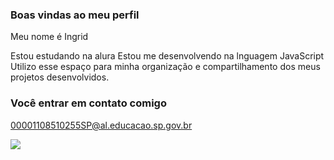 ### Boas vindas ao meu perfil

Meu nome é Ingrid

Estou estudando na alura
Estou me desenvolvendo na lnguagem JavaScript
Utilizo esse espaço para minha organização e compartilhamento dos meus projetos desenvolvidos.

### Você entrar em contato comigo 

00001108510255SP@al.educacao.sp.gov.br

![](https://media1.tenor.com/m/SXx3atrbg2AAAAAC/great-news.gif)

